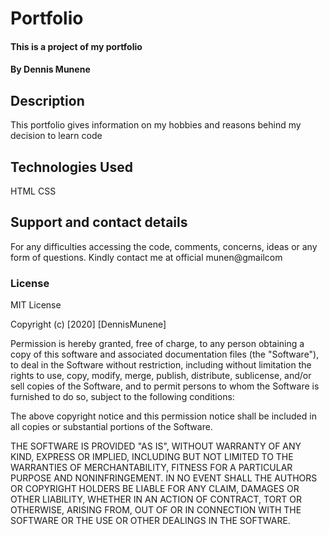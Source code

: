 #   Portfolio
#### This is a project of my portfolio
#### By **Dennis Munene**
## Description
This portfolio gives information on my hobbies and reasons behind my decision to learn code
## Technologies Used
HTML
CSS
## Support and contact details
For any difficulties accessing the code, comments, concerns, ideas or any form of questions. Kindly contact me at official munen@gmailcom
### License
MIT License

Copyright (c) [2020] [DennisMunene]

Permission is hereby granted, free of charge, to any person obtaining a copy
of this software and associated documentation files (the "Software"), to deal
in the Software without restriction, including without limitation the rights
to use, copy, modify, merge, publish, distribute, sublicense, and/or sell
copies of the Software, and to permit persons to whom the Software is
furnished to do so, subject to the following conditions:

The above copyright notice and this permission notice shall be included in all
copies or substantial portions of the Software.

THE SOFTWARE IS PROVIDED "AS IS", WITHOUT WARRANTY OF ANY KIND, EXPRESS OR
IMPLIED, INCLUDING BUT NOT LIMITED TO THE WARRANTIES OF MERCHANTABILITY,
FITNESS FOR A PARTICULAR PURPOSE AND NONINFRINGEMENT. IN NO EVENT SHALL THE
AUTHORS OR COPYRIGHT HOLDERS BE LIABLE FOR ANY CLAIM, DAMAGES OR OTHER
LIABILITY, WHETHER IN AN ACTION OF CONTRACT, TORT OR OTHERWISE, ARISING FROM,
OUT OF OR IN CONNECTION WITH THE SOFTWARE OR THE USE OR OTHER DEALINGS IN THE
SOFTWARE.
  